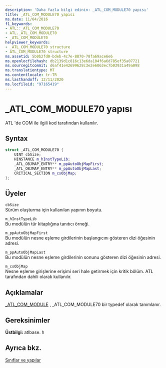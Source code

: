 ```yaml
---
description: 'Daha fazla bilgi edinin: _ATL_COM_MODULE70 yapısı'
title: _ATL_COM_MODULE70 yapısı
ms.date: 11/04/2016
f1_keywords:
- ATL::_ATL_COM_MODULE70
- ATL._ATL_COM_MODULE70
- _ATL_COM_MODULE70
helpviewer_keywords:
- _ATL_COM_MODULE70 structure
- ATL_COM_MODULE70 structure
ms.assetid: 5b0b2fd0-bdeb-4c7e-8870-78fa69ace6e6
ms.openlocfilehash: db2139d1c816c13e6da104f6a6d785ef35a07721
ms.sourcegitcommit: d6af41e42699628c3e2e6063ec7b03931a49a098
ms.translationtype: MT
ms.contentlocale: tr-TR
ms.lasthandoff: 12/11/2020
ms.locfileid: "97165419"
---
```

# <a name="_atl_com_module70-structure"></a>_ATL_COM_MODULE70 yapısı

ATL 'de COM ile ilgili kod tarafından kullanılır.

## <a name="syntax"></a>Syntax

```cpp
struct _ATL_COM_MODULE70 {
    UINT cbSize;
    HINSTANCE m_hInstTypeLib;
    _ATL_OBJMAP_ENTRY** m_ppAutoObjMapFirst;
    _ATL_OBJMAP_ENTRY** m_ppAutoObjMapLast;
    CRITICAL_SECTION m_csObjMap;
};
```

## <a name="members"></a>Üyeler

`cbSize`<br/>
Sürüm oluşturma için kullanılan yapının boyutu.

`m_hInstTypeLib`<br/>
Bu modülün tür kitaplığına tanıtıcı örneği.

`m_ppAutoObjMapFirst`<br/>
Bu modülün nesne eşleme girdilerinin başlangıcını gösteren dizi öğesinin adresi.

`m_ppAutoObjMapLast`<br/>
Bu modülün nesne eşleme girdilerinin sonunu gösteren dizi öğesinin adresi.

`m_csObjMap`<br/>
Nesne eşleme girişlerine erişimi seri hale getirmek için kritik bölüm. ATL tarafından dahili olarak kullanılır.

## <a name="remarks"></a>Açıklamalar

[_ATL_COM_MODULE](atl-typedefs.md#_atl_com_module) , _ATL_COM_MODULE70 bir typedef olarak tanımlanır.

## <a name="requirements"></a>Gereksinimler

**Üstbilgi:** atlbase. h

## <a name="see-also"></a>Ayrıca bkz.

[Sınıflar ve yapılar](../../atl/reference/atl-classes.md)
